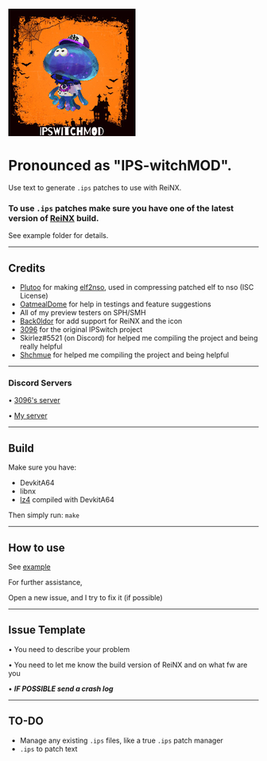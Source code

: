 ![IPSwitchMOD](https://raw.githubusercontent.com/Back0ldor/IPSwitchMOD/master/icon.PNG)
# Pronounced as "IPS-witchMOD".
Use text to generate `.ips` patches to use with ReiNX.

### To use `.ips` patches make sure you have one of the latest version of [ReiNX](https://github.com/Reisyukaku/ReiNX/releases) build.

See example folder for details.

---
## Credits
- [Plutoo](https://twitter.com/qlutoo) for making [elf2nso](https://github.com/switchbrew/switch-tools/tree/master/src), used in compressing patched elf to nso (ISC License)
- [OatmealDome](https://github.com/OatmealDome) for help in testings and feature suggestions
- All of my preview testers on SPH/SMH
- [Back0ldor](https://twitter.com/PsychoBear21) for add support for ReiNX and the icon 
- [3096](https://twitter.com/Dualie_ink) for the original IPSwitch project
- Skirlez#5521 (on Discord) for helped me compiling the project and being really helpful
- [Shchmue](https://twitter.com/shchmue) for helped me compiling the project and being helpful
---
### Discord Servers

• [3096's server](https://discord.gg/v8Rueaf)

• [My server](https://discord.gg/cD4GnpA)

---
## Build
Make sure you have:
- DevkitA64
- libnx
- [lz4](https://github.com/lz4/lz4) compiled with DevkitA64

Then simply run: `make`

---
## How to use
See [example](/example)

For further assistance, 

Open a new issue, and I try to fix it (if possible)

---

## Issue Template 

• You need to describe your problem

• You need to let me know the build version of ReiNX and on what fw are you

• ***IF POSSIBLE send a crash log***



---
## TO-DO
- Manage any existing `.ips` files, like a true `.ips` patch manager
- `.ips` to patch text
